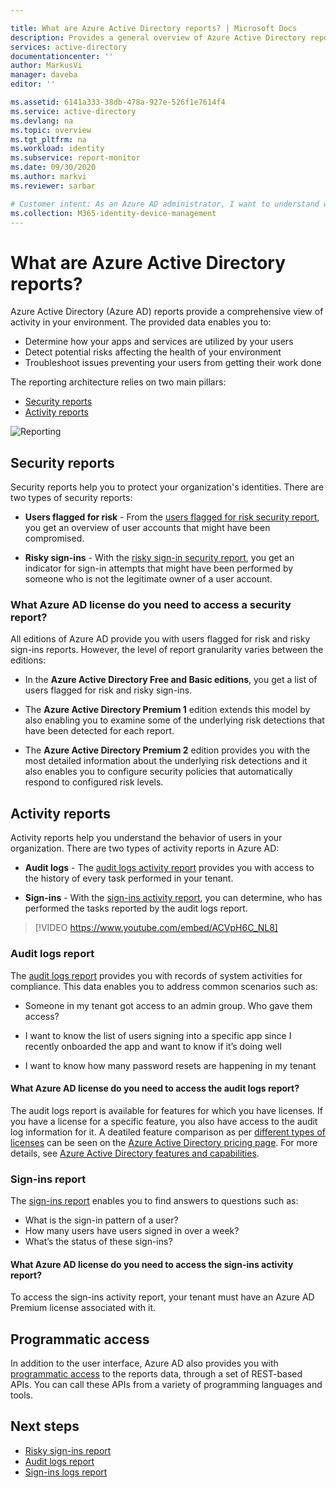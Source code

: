 ```yaml
---

title: What are Azure Active Directory reports? | Microsoft Docs
description: Provides a general overview of Azure Active Directory reports.
services: active-directory
documentationcenter: ''
author: MarkusVi
manager: daveba
editor: ''

ms.assetid: 6141a333-38db-478a-927e-526f1e7614f4
ms.service: active-directory
ms.devlang: na
ms.topic: overview
ms.tgt_pltfrm: na
ms.workload: identity
ms.subservice: report-monitor
ms.date: 09/30/2020
ms.author: markvi
ms.reviewer: sarbar  

# Customer intent: As an Azure AD administrator, I want to understand what Azure AD reports are available and how I can use them to gain insights into my environment. 
ms.collection: M365-identity-device-management
---
```


# What are Azure Active Directory reports?

Azure Active Directory (Azure AD) reports provide a comprehensive view of activity in your environment. The provided data enables you to:

- Determine how your apps and services are utilized by your users
- Detect potential risks affecting the health of your environment
- Troubleshoot issues preventing your users from getting their work done  

The reporting architecture relies on two main pillars:

- [Security reports](#security-reports)
- [Activity reports](#activity-reports)

![Reporting](./media/overview-reports/01.png)


## Security reports

Security reports help you to protect your organization's identities. There are two types of security reports:

- **Users flagged for risk** - From the [users flagged for risk security report](../identity-protection/overview-identity-protection.md), you get an overview of user accounts that might have been compromised.

- **Risky sign-ins** - With the [risky sign-in security report](../identity-protection/overview-identity-protection.md), you get an indicator for sign-in attempts that might have been performed by someone who is not the legitimate owner of a user account. 

### What Azure AD license do you need to access a security report?  

All editions of Azure AD provide you with users flagged for risk and risky sign-ins reports. However, the level of report granularity varies between the editions: 

- In the **Azure Active Directory Free and Basic editions**, you get a list of users flagged for risk and risky sign-ins. 

- The **Azure Active Directory Premium 1** edition extends this model by also enabling you to examine some of the underlying risk detections that have been detected for each report. 

- The **Azure Active Directory Premium 2** edition provides you with the most detailed information about the underlying risk detections and it also enables you to configure security policies that automatically respond to configured risk levels.


## Activity reports

Activity reports help you understand the behavior of users in your organization. There are two types of activity reports in Azure AD:

- **Audit logs** - The [audit logs activity report](concept-audit-logs.md) provides you with access to the history of every task performed in your tenant.

- **Sign-ins** -  With the [sign-ins activity report](concept-sign-ins.md), you can determine, who has performed the tasks reported by the audit logs report.



> [!VIDEO https://www.youtube.com/embed/ACVpH6C_NL8]




### Audit logs report 

The [audit logs report](concept-audit-logs.md) provides you with records of system activities for compliance. This data enables you to address common scenarios such as:

- Someone in my tenant got access to an admin group. Who gave them access? 

- I want to know the list of users signing into a specific app since I recently onboarded the app and want to know if it’s doing well

- I want to know how many password resets are happening in my tenant


#### What Azure AD license do you need to access the audit logs report?  

The audit logs report is available for features for which you have licenses. If you have a license for a specific feature, you also have access to the audit log information for it. A deatiled feature comparison as per [different types of licenses](../fundamentals/active-directory-whatis.md#what-are-the-azure-ad-licenses) can be seen on the [Azure Active Directory pricing page](https://www.microsoft.com/security/business/identity-access-management/azure-ad-pricing). For more details, see [Azure Active Directory features and capabilities](../fundamentals/active-directory-whatis.md#which-features-work-in-azure-ad).

### Sign-ins report

The [sign-ins report](concept-sign-ins.md) enables you to find answers to questions such as:

- What is the sign-in pattern of a user?
- How many users have users signed in over a week?
- What’s the status of these sign-ins?

#### What Azure AD license do you need to access the sign-ins activity report?  

To access the sign-ins activity report, your tenant must have an Azure AD Premium license associated with it.

## Programmatic access

In addition to the user interface, Azure AD also provides you with [programmatic access](concept-reporting-api.md) to the reports data, through a set of REST-based APIs. You can call these APIs from a variety of programming languages and tools. 

## Next steps

- [Risky sign-ins report](../identity-protection/overview-identity-protection.md)
- [Audit logs report](concept-audit-logs.md)
- [Sign-ins logs report](concept-sign-ins.md)